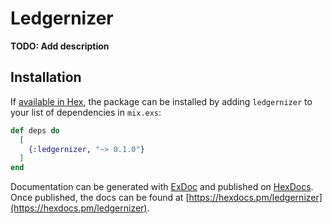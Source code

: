 # Ledgernizer

**TODO: Add description**

## Installation

If [available in Hex](https://hex.pm/docs/publish), the package can be installed
by adding `ledgernizer` to your list of dependencies in `mix.exs`:

```elixir
def deps do
  [
    {:ledgernizer, "~> 0.1.0"}
  ]
end
```

Documentation can be generated with [ExDoc](https://github.com/elixir-lang/ex_doc)
and published on [HexDocs](https://hexdocs.pm). Once published, the docs can
be found at [https://hexdocs.pm/ledgernizer](https://hexdocs.pm/ledgernizer).


